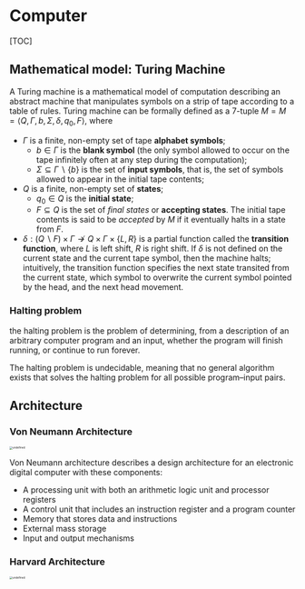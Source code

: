 # Computer

[TOC]

## Mathematical model: Turing Machine

A Turing machine is a mathematical model of computation describing an abstract machine that manipulates symbols on a strip of tape according to a table of rules. Turing machine can be formally defined as a 7-tuple $M = M=\left\langle Q, \Gamma, b, \Sigma, \delta, q_{0}, F\right\rangle$, where

- $\Gamma$ is a finite, non-empty set of tape **alphabet symbols**;
  - $b \in \Gamma$ is the **blank symbol** (the only symbol allowed to occur on the tape infinitely often at any step during the computation);
  - $\Sigma \subseteq \Gamma \backslash\{b\}$ is the set of **input symbols**, that is, the set of symbols allowed to appear in the initial tape contents;
- $Q$ is a finite, non-empty set of **states**;
  - $q_0 \in Q$ is the **initial state**;
  - $F \subseteq Q$ is the set of *final states* or **accepting states**. The initial tape contents is said to be *accepted* by $M$ if it eventually halts in a state from $F$.
- $\delta:(Q \backslash F) \times \Gamma \nrightarrow Q \times \Gamma \times\{L, R\}$ is a partial function called the **transition function**, where $L$ is left shift, $R$ is right shift. If $\delta$ is not defined on the current state and the current tape symbol, then the machine halts; intuitively, the transition function specifies the next state transited from the current state, which symbol to overwrite the current symbol pointed by the head, and the next head movement.

### Halting problem

the halting problem is the problem of determining, from a description of an arbitrary computer program and an input, whether the program will finish running, or continue to run forever.

The halting problem is undecidable, meaning that no general algorithm exists that solves the halting problem for all possible program–input pairs.

## Architecture

### Von Neumann Architecture

<img src="./assets/1024px-Von_Neumann_Architecture.svg.png" alt="undefined" style="zoom:33%;" />

Von Neumann architecture describes a design architecture for an electronic digital computer with these components:

- A processing unit with both an arithmetic logic unit and processor registers
- A control unit that includes an instruction register and a program counter
- Memory that stores data and instructions
- External mass storage
- Input and output mechanisms

### Harvard Architecture

<img src="./assets/1024px-Harvard_architecture.svg.png" alt="undefined" style="zoom:33%;" />



